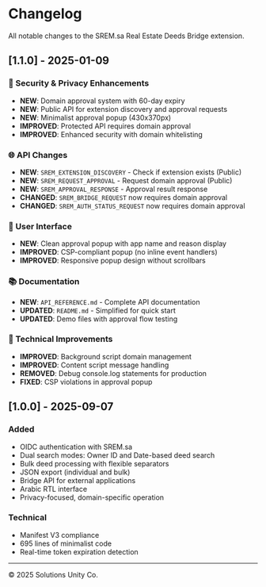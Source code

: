 # Changelog

All notable changes to the SREM.sa Real Estate Deeds Bridge extension.

## [1.1.0] - 2025-01-09

### 🔐 Security & Privacy Enhancements
- **NEW**: Domain approval system with 60-day expiry
- **NEW**: Public API for extension discovery and approval requests
- **NEW**: Minimalist approval popup (430x370px)
- **IMPROVED**: Protected API requires domain approval
- **IMPROVED**: Enhanced security with domain whitelisting

### 🌐 API Changes
- **NEW**: `SREM_EXTENSION_DISCOVERY` - Check if extension exists (Public)
- **NEW**: `SREM_REQUEST_APPROVAL` - Request domain approval (Public)
- **NEW**: `SREM_APPROVAL_RESPONSE` - Approval result response
- **CHANGED**: `SREM_BRIDGE_REQUEST` now requires domain approval
- **CHANGED**: `SREM_AUTH_STATUS_REQUEST` now requires domain approval

### 🎨 User Interface
- **NEW**: Clean approval popup with app name and reason display
- **IMPROVED**: CSP-compliant popup (no inline event handlers)
- **IMPROVED**: Responsive popup design without scrollbars

### 📚 Documentation
- **NEW**: `API_REFERENCE.md` - Complete API documentation
- **UPDATED**: `README.md` - Simplified for quick start
- **UPDATED**: Demo files with approval flow testing

### 🔧 Technical Improvements
- **IMPROVED**: Background script domain management
- **IMPROVED**: Content script message handling
- **REMOVED**: Debug console.log statements for production
- **FIXED**: CSP violations in approval popup

## [1.0.0] - 2025-09-07

### Added
- OIDC authentication with SREM.sa
- Dual search modes: Owner ID and Date-based deed search
- Bulk deed processing with flexible separators
- JSON export (individual and bulk)
- Bridge API for external applications
- Arabic RTL interface
- Privacy-focused, domain-specific operation

### Technical
- Manifest V3 compliance
- 695 lines of minimalist code
- Real-time token expiration detection

---
© 2025 Solutions Unity Co.
